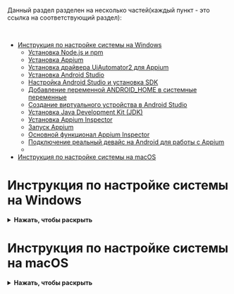 Данный раздел разделен на несколько частей(каждый пункт - это ссылка на соответствующий раздел):

<br>

* [Инструкция по настройке системы на Windows](#Инструкция-по-настройке-системы-на-Windows)
  * [Установка Node.js и npm](#1-Установка-Nodejs-и-npm)
  * [Установка Appium](#2-Установка-Appium)
  * [Установка драйвера UiAutomator2 для Appium](#3-Установка-драйвера-UiAutomator2-для-Appium)
  * [Установка Android Studio](#4-Установка-Android-Studio)
  * [Настройка Android Studio и установка SDK](#5-Настройка-Android-Studio-и-установка-SDK)
  * [Добавление переменной ANDROID_HOME в системные переменные](#6-Добавление-переменной-ANDROID_HOME-в-системные-переменные)
  * [Создание виртуального устройства в Android Studio](#7-Создание-виртуального-устройства-в-Android-Studio)
  * [Установка Java Development Kit (JDK)](#8-Установка-Java-Development-Kit-JDK)
  * [Установка Appium Inspector](#8-Установка-Appium-Inspector)
  * [Запуск Appium](#9-Запуск-Appium-сервера-и-Appium-Inspector-и-подключение-эмулятору)
  * [Основной функционал Appium Inspector](#10-Основной-функционал-Appium-Inspector)
  * [Подключение реальный девайс на Android для работы с Appium](#11-Подключение-реальный-девайс-на-Android-для-работы-с-Appium)
  * 
* [Инструкция по настройке системы на macOS](#Инструкция-по-настройке-системы-на-macOS)



# Инструкция по настройке системы на Windows

<details><summary><b>Нажать, чтобы раскрыть</b></summary>

## 1. Установка Node.js и npm
<details><summary><b>Нажать, чтобы раскрыть</b></summary>

Для начала необходимо проверить установлены ли Node.js и npm на вашем компьютере. Для этого необходимо открыть командную строку и выполнить следующие команды:

```bash
node -v
npm -v
```
Если Node.js и npm не установлены, то вы увидите сообщение об ошибке.

![](https://raw.githubusercontent.com/qa-guru/knowledge-base/main/img/python/les20/install_nodejs_win_0.jpeg)

### Установка Node.js

Для того чтобы установить Node.js и npm необходимо перейти на сайт [Node.js](https://nodejs.org/en/) и скачать актуальную версию. 

![](https://raw.githubusercontent.com/qa-guru/knowledge-base/main/img/python/les20/download_nodejs_win.jpeg)

После скачивания необходимо запустить установщик и следовать инструкциям.

![](https://raw.githubusercontent.com/qa-guru/knowledge-base/main/img/python/les20/install_nodejs_1.jpeg)

![](https://raw.githubusercontent.com/qa-guru/knowledge-base/main/img/python/les20/install_nodejs_2.jpeg)

![](https://raw.githubusercontent.com/qa-guru/knowledge-base/main/img/python/les20/install_nodejs_3.jpeg)

Обратите внимание чтобы во время установки были отображены как на скриншоте следующие опции, а именно отображение `Add to PATH` и `npm package manager`.
![](https://raw.githubusercontent.com/qa-guru/knowledge-base/main/img/python/les20/install_nodejs_4.jpeg)

![](https://raw.githubusercontent.com/qa-guru/knowledge-base/main/img/python/les20/install_nodejs_5.jpeg)

![](https://raw.githubusercontent.com/qa-guru/knowledge-base/main/img/python/les20/install_nodejs_6.jpeg)

![](https://raw.githubusercontent.com/qa-guru/knowledge-base/main/img/python/les20/install_nodejs_7.jpeg)

После установки необходимо проверить всё ли установилось корректно. Для этого необходимо открыть командную строку и выполнить команды:

```bash
node -v
npm -v
```

Если всё установилось корректно, то вы увидите версии установленных пакетов.

![](https://raw.githubusercontent.com/qa-guru/knowledge-base/main/img/python/les20/npm_install.jpeg)

</details>

## 2. Установка Appium
<details><summary><b>Нажать, чтобы раскрыть</b></summary>

Установка Appium на Windows происходит через npm. Для этого необходимо открыть командную строку и выполнить следующую команду:

```bash
npm install -g appium
```

![](https://raw.githubusercontent.com/qa-guru/knowledge-base/main/img/python/les20/finish_install_appium.jpeg)

</details>

## 3. Установка драйвера UiAutomator2 для Appium
<details><summary><b>Нажать, чтобы раскрыть</b></summary>

Для установки драйвера UiAutomator2 необходимо выполнить следующую команду:

```bash
appium driver install uiautomator2
```

![](https://raw.githubusercontent.com/qa-guru/knowledge-base/main/img/python/les20/install_driver_uiautomator2.jpeg)

> **Важно!** Если во время ввода команды вы увидите ошибку, подобную этой:

![](https://raw.githubusercontent.com/qa-guru/knowledge-base/main/img/python/les20/error_appium.jpeg)

То необходимо выполнить следующую команду в терминале с **правами администратора!**:

```bash
Set-ExecutionPolicy RemoteSigned
```
И после этого ввести букву `Y` и нажать `Enter`.

![](https://raw.githubusercontent.com/qa-guru/knowledge-base/main/img/python/les20/fix_error.jpeg)

Далее заново нужно повторить установку драйвера UiAutomator2 по команде:

```bash
appium driver install uiautomator2
```

Если всё прошло успешно, то вы увидите сообщение об успешной установке драйвера.

</details>

## 4. Установка Android Studio
<details><summary><b>Нажать, чтобы раскрыть</b></summary>

Для установки Android Studio необходимо перейти на [официальный сайт](https://developer.android.com/studio) разработчика и скачать актуальную версию.

![](https://raw.githubusercontent.com/qa-guru/knowledge-base/main/img/python/les20/download_android_studio.jpeg)

Указать отметку, что вы прочитали и согласны с условиями лицензионного соглашения и нажать на кнопку `Download Android Studio for Windows`.

![](https://raw.githubusercontent.com/qa-guru/knowledge-base/main/img/python/les20/download_android_studio_terms.jpeg)

Открыть скачанный файл и следовать инструкциям.

![](https://raw.githubusercontent.com/qa-guru/knowledge-base/main/img/python/les20/install_android_studio_0.jpeg)

![](https://raw.githubusercontent.com/qa-guru/knowledge-base/main/img/python/les20/install_android_studio_1.jpeg)

![](https://raw.githubusercontent.com/qa-guru/knowledge-base/main/img/python/les20/install_android_studio_2.jpeg)

![](https://raw.githubusercontent.com/qa-guru/knowledge-base/main/img/python/les20/install_android_studio_3.jpeg)

![](https://raw.githubusercontent.com/qa-guru/knowledge-base/main/img/python/les20/install_android_studio_4.jpeg)

После установки нажимаем на кнопку `Finish`. 

![](https://raw.githubusercontent.com/qa-guru/knowledge-base/main/img/python/les20/install_android_studio_5.jpeg)

Так как была указана отметка `Start Android Studio`, то после нажатия на кнопку откроется Android Studio.
В отобразившемся окне `Import Android Studio settings` указываем отметку `Do not import settings` и нажимаем на кнопку `OK`.

![](https://raw.githubusercontent.com/qa-guru/knowledge-base/main/img/python/les20/install_android_studio_6.jpeg)

В окне `Help improve Android Studio` нажимаем на кнопку `Don't send`.

![](https://raw.githubusercontent.com/qa-guru/knowledge-base/main/img/python/les20/install_android_studio_7.jpeg)

</details>

## 5. Настройка Android Studio и установка SDK

<details><summary><b>Нажать, чтобы раскрыть</b></summary>

После открытия Android Studio будет отображено окно `Welcome to Android Studio`. Нажимаем на кнопку `Next`.

![](https://raw.githubusercontent.com/qa-guru/knowledge-base/main/img/python/les20/android_studio_setup_0.jpeg)

В окне `Install Type` выбираем `Standard` и нажимаем на кнопку `Next`.

![](https://raw.githubusercontent.com/qa-guru/knowledge-base/main/img/python/les20/android_studio_setup_1.jpeg)

В окне `Verify Settings` в `Current Settings` отображено что будет скачано и установлено. Нажимаем на кнопку `Next`.

![](https://raw.githubusercontent.com/qa-guru/knowledge-base/main/img/python/les20/android_studio_setup_2.jpeg)

В окне `License Agreement` в блоке `android-sdk-license` ставим отметку `accept`.
Кликаем на блок `intel-android-extra-license` и ставим отметку `accept` и нажимаем на кнопку `Finish`.
Название блока `intel-android-extra-license` может отличаться в зависимости от вашего пк.

![](https://raw.githubusercontent.com/qa-guru/knowledge-base/main/img/python/les20/android_studio_setup_3.jpeg)

Установка зависимостей и sdk может занять некоторое время.

![](https://raw.githubusercontent.com/qa-guru/knowledge-base/main/img/python/les20/downloading_components.jpeg)

> **Важно!** Если во время установки вы увидите сообщение об ошибке, подобное этому:

![](https://raw.githubusercontent.com/qa-guru/knowledge-base/main/img/python/les20/alert_virtual.jpeg)

То необходимо включить виртуализацию в BIOS. Для этого необходимо перезагрузить компьютер и во время загрузки нажать на клавишу `F2` или `F12` (в зависимости от производителя вашего пк). В меню BIOS необходимо найти пункт `Virtualization` и включить его.

### Проверка установки зависимостей и установка SDK Platforms вручную

После установки зависимостей откроется окно `Welcome to Android Studio`. В котором необходимо кликнуть на выпадающий список `More Actions` и выбрать пункт `SDK Manager`.

![](https://raw.githubusercontent.com/qa-guru/knowledge-base/main/img/python/les20/open_android_studio.jpeg)

На вкладке `SDK Platforms` убедитесь, что установлены все необходимые пакеты. Если какие-то пакеты не установлены, то установите их.

![](https://raw.githubusercontent.com/qa-guru/knowledge-base/main/img/python/les20/sdk_platforms.jpeg)

Перейти на вкладку `SDK Tools` и убедиться, что установлены все необходимые пакеты. Если какие-то пакеты не установлены, то установите их.

![](https://raw.githubusercontent.com/qa-guru/knowledge-base/main/img/python/les20/sdk_tools.jpeg)

</details>

## 6. Добавление переменной ANDROID_HOME в системные переменные

<details><summary><b>Нажать, чтобы раскрыть</b></summary>

Для того чтобы Appium мог найти SDK Android, необходимо добавить переменную `ANDROID_HOME` в системные переменные. Для этого необходимо выполнить следующие шаги:

![](https://raw.githubusercontent.com/qa-guru/knowledge-base/main/img/python/les20/sdk_location.jpeg)

1. Перейти в `Панель управления` -> `Систем и безопасность` -> `Система` -> `Дополнительные параметры системы`.( Либо открыть окно `Мой компьютер`, кликнуть правой кнопкой мыши и выбрать пункт `Свойства`).
2. В открывшемся окне перейти на вкладку `Дополнительно`/ `Дополнительные параметры системы` и нажать на кнопку `Переменные среды`.
3. В разделе `Системные переменные`/ `Переменные среды пользователя` нажать на кнопку `Создать`.
4. В поле `Имя переменной` ввести `ANDROID_HOME`, а в поле `Значение переменной` ввести путь до папки с SDK Android. Например, `C:\Users\%USERNAME%\AppData\Local\Android\Sdk`.
5. Нажать на кнопку `ОК`.

где `%USERNAME%` - это ваше имя пользователя.

Действия выше нужно проделать как для системной переменной, так и для переменной пользователя.

![](https://raw.githubusercontent.com/qa-guru/knowledge-base/main/img/python/les20/path_directory.jpeg)

![](https://raw.githubusercontent.com/qa-guru/knowledge-base/main/img/python/les20/open_path_location_4_1.jpeg)

![](https://raw.githubusercontent.com/qa-guru/knowledge-base/main/img/python/les20/open_path_location_5.jpeg)

![](https://raw.githubusercontent.com/qa-guru/knowledge-base/main/img/python/les20/open_path_location_6.jpeg)

Далее необходимо добавить в переменную `Path` путь до папки `platform-tools` и `tools` внутри папки с SDK Android. Для этого необходимо выполнить следующие шаги:

1. В разделе `Системные переменные`/ `Переменные среды пользователя` найти переменную `Path` и нажать на кнопку `Изменить`.
2. Нажать на кнопку `Создать`.
3. В поле `Имя переменной` ввести `Path` кликнуть на нее два раза, а в пустое поле ввести пути до папок `platform-tools` и `tools` внутри папки с SDK Android. 
Например, 
`
C:\Users\%USERNAME%\AppData\Local\Android\Sdk\tools
C:\Users\%USERNAME%\AppData\Local\Android\Sdk\tools\bin 
C:\Users\%USERNAME%\AppData\Local\Android\Sdk\platform-tools
C:\Users\%USERNAME%\AppData\Local\Android\Sdk\platform-tools\adb
C:\Users\%USERNAME%\AppData\Local\Android\Sdk\emulator
`
где `%USERNAME%` - это ваше имя пользователя.

4. Нажать на кнопку `ОК`.

![](https://raw.githubusercontent.com/qa-guru/knowledge-base/main/img/python/les20/android_path.jpeg)

Данные действия нужно проделать как для системной переменной, так и для переменной пользователя.


</details>

## 7. Создание виртуального устройства в Android Studio

<details><summary><b>Нажать, чтобы раскрыть</b></summary>

Открыть `Android Studio`. 
Кликнуть на выпадающий список `More Actions` и выбрать пункт `Virtual Device Manager`.

![](https://raw.githubusercontent.com/qa-guru/knowledge-base/main/img/python/les20/virtual_devices.jpeg)

В открывшемся окне нажать на кнопку `Device Manager` необходимо нажать на иконку `+`.

![](https://raw.githubusercontent.com/qa-guru/knowledge-base/main/img/python/les20/create_device.jpeg)

На странице `System Image` необходимо выбрать версию Android, которую вы хотите установить на эмуляторе.
Если в строке `Realease Name` нарисована иконка скачивания, то необходимо нажать на нее и дождаться окончания загрузки.

![](https://raw.githubusercontent.com/qa-guru/knowledge-base/main/img/python/les20/system_image.jpeg)

![](https://raw.githubusercontent.com/qa-guru/knowledge-base/main/img/python/les20/install_android_13.jpg)

После скачивания данная версия будет доступна для установки.

![](https://raw.githubusercontent.com/qa-guru/knowledge-base/main/img/python/les20/add_image_android14.jpeg)

В окне `Choice a device definition` выбрать устройство, которое вы хотите эмулировать и нажать на кнопку `Next`.

![](https://raw.githubusercontent.com/qa-guru/knowledge-base/main/img/python/les20/choose_device.jpeg)

В окне `Verify Configuration` если необходимо можно изменить название устройства и другие параметры. После этого нажать на кнопку `Finish`.

![](https://raw.githubusercontent.com/qa-guru/knowledge-base/main/img/python/les20/add_name_avd.jpeg)

### Запуск виртуального устройства

Для того чтобы запустить виртуальное устройство, необходимо на странице `Device Manager` в строке с созданным устройством нажать на кнопку `Play`.
Первый раз может отобразиться окно `Adb`, которое необходимо одобрить.

![](https://raw.githubusercontent.com/qa-guru/knowledge-base/main/img/python/les20/adb.jpeg)

После этого начнется загрузка виртуального устройства.

![](https://raw.githubusercontent.com/qa-guru/knowledge-base/main/img/python/les20/device_loading.jpeg)

После загрузки виртуального устройства можно проверить его отображение в терминале с помощью команды `adb devices`.

![](https://raw.githubusercontent.com/qa-guru/knowledge-base/main/img/python/les20/adb_device.jpeg)

В терминале будет отображен уникальный идентификатор устройства.

</details>

## 8. Установка Java Development Kit (JDK)
<details><summary><b>Нажать, чтобы раскрыть</b></summary>

Для установки JDK необходимо перейти на [официальный сайт](https://www.oracle.com/java/technologies/downloads/) разработчика и скачать актуальную версию.

Или же использовать [Azul](https://www.azul.com/downloads/?package=jdk#zulu).

Или [JDK Java](https://jdk.java.net/).

![](https://raw.githubusercontent.com/qa-guru/knowledge-base/main/img/python/les20/azul_jdk.jpeg)

![](https://raw.githubusercontent.com/qa-guru/knowledge-base/main/img/python/les20/azul-download_jdk.jpeg)

Запустить установщик и следовать инструкциям.

![](https://raw.githubusercontent.com/qa-guru/knowledge-base/main/img/python/les20/azul_install.jpeg)

![](https://raw.githubusercontent.com/qa-guru/knowledge-base/main/img/python/les20/azul_install_1.jpeg)

![](https://raw.githubusercontent.com/qa-guru/knowledge-base/main/img/python/les20/azul_install_2.jpeg)

![](https://raw.githubusercontent.com/qa-guru/knowledge-base/main/img/python/les20/azul_install_3.jpeg)

![](https://raw.githubusercontent.com/qa-guru/knowledge-base/main/img/python/les20/azul_install_4.jpeg)

Далее необходимо снова перейти в `Системные переменные`/ `Переменные среды пользователя` и проверить есть ли добавленная переменная `JAVA_HOME`. Если ее нет, то добавить ее.

![](https://raw.githubusercontent.com/qa-guru/knowledge-base/main/img/python/les20/Java_home.jpeg)

Далее необходимо проверить видно ли переменную `JAVA_HOME` и `Java` в командной строке. Для этого необходимо выполнить следующие команды:

```bash
java -version
```

```bash
$Env:JAVA_HOME
```

Если переменные установлены корректно, то вы увидите версию установленного JDK и путь до папки с JDK.

![](https://raw.githubusercontent.com/qa-guru/knowledge-base/main/img/python/les20/java_install_check.jpeg)


</details>

## 8. Установка Appium Inspector
<details><summary><b>Нажать, чтобы раскрыть</b></summary>


Для установки Appium Inspector необходимо перейти на [страницу GitHub](https://github.com/appium/appium-inspector/releases) проекта и скачать актуальную версию установщика именно для вашей операционной системы.

![](https://raw.githubusercontent.com/qa-guru/knowledge-base/main/img/python/les20/download_appium_inspector.jpeg)

![](https://raw.githubusercontent.com/qa-guru/knowledge-base/main/img/python/les20/appium_inspector_download.jpeg)

![](https://raw.githubusercontent.com/qa-guru/knowledge-base/main/img/python/les20/choose_exe_file_appium_inspector.jpeg)

После скачивания необходимо запустить установщик и следовать инструкциям.

![](https://raw.githubusercontent.com/qa-guru/knowledge-base/main/img/python/les20/inspector_install.jpeg)

![](https://raw.githubusercontent.com/qa-guru/knowledge-base/main/img/python/les20/open_inspector.jpeg)

</details>

## 9. Запуск Appium сервера и Appium Inspector и подключение эмулятору

<details><summary><b>Нажать, чтобы раскрыть</b></summary>

### Запуск Appium сервера
Для запуска Appium необходимо открыть командную строку и выполнить следующую команду:

```bash
appium
```

![](https://raw.githubusercontent.com/qa-guru/knowledge-base/main/img/python/les20/start_appium.jpeg)

Необходимо дождаться пока Appium запустится и отобразится сообщение о том, что сервер запущен.
Необходимо проверить не отображено ли ошибок при запуске, а также отображены ли драйверы `UiAutomator2` которые были установлены ранее.

Важно обратить внимание на следующие строки:

```
[Appium] You can provide the following URLs in your client code to connect to this server: 
[Appium] http://127.0.0.1:4723/ (only accessible from the same host)
```

![](https://raw.githubusercontent.com/qa-guru/knowledge-base/main/img/python/les20/url_appuim.jpeg)

– именно http://127.0.0.1:4723/ является полным «remote url», который используется для создания подключения. 
Для подключения из `Appium Inspector`: Remote Host (127.0.0.1); Remote Port (4723); Remote Path (/).

Есть важный нюанс по Remote Path – раньше он по умолчанию был равен /wd/hub, и полный `remote url` выглядел так `http://127.0.0.1:4723/wd/hub`. Сейчас поменялась, и не нужно указывать `/wd/hub`, но если необходимо запускать appium как ранее, то необходимо передать `--base-path`:

```bash
appium --base-path "/wd/hub"
```

![](https://raw.githubusercontent.com/qa-guru/knowledge-base/main/img/python/les20/wd_hub_appium.jpeg)


### Запуск Appium Inspector

После запуска Appium сервера нужно запустить Appium Inspector. После запуска Appium Inspector необходимо убедиться что убедиться, что параметры Remote Host, Remote Port, Remote Path соответствуют тем, с которыми запущен Appium-сервер 

![](https://raw.githubusercontent.com/qa-guru/knowledge-base/main/img/python/les20/appium_server.jpeg)

Если запущен Appium сервер с Remote Path как `/wd/hub`, то нужно указать его в Appium Inspector.

![](https://raw.githubusercontent.com/qa-guru/knowledge-base/main/img/python/les20/wd_hub_appium_inspector.jpeg)

Иногда при подключении к Appium Inspector может возникнуть ошибка, что не удается подключиться и что необходимо подтвердить неавторизованное подключение. 
Для этого необходимо в Appium Inspector открыть блок `Advanced Settings` и включить опцию `Allow Unauthorized Sertificates`.

![](https://raw.githubusercontent.com/qa-guru/knowledge-base/main/img/python/les20/allow_unauthorized_sertificates.jpeg)


### Подключение Android эмулятора
**Важно!** Для того чтобы подключить Android эмулятор к Appium Inspector необходимо чтобы appium был запущен и работал.
Необходимо запустить эмулятор в Android Studio и дождаться его загрузки. 
После этого необходимо подключить Appium Inspector к Android эмулятору. Для этого необходимо выполнить следующие шаги:
А именно ввести в поле `Desired Capabilities` следующие минимальные параметры:

```json
{
  "platformName": "Android",
  "appium:automationName": "UiAutomator2"
}
```

![](https://raw.githubusercontent.com/qa-guru/knowledge-base/main/img/python/les20/capabilities_add.jpeg)

Это можно сделать вручную добавляя каждый параметр по отдельности или же воспользоваться блоком `JSON Representation`. 
Через блок `JSON Representation` можно добавить все параметры сразу, вставив их в поле и нажав иконку с дискетой.

![](https://raw.githubusercontent.com/qa-guru/knowledge-base/main/img/python/les20/json_representation.jpeg)

После сохранения параметров они будут размещены в поля `Desired Capabilities`.

![](https://raw.githubusercontent.com/qa-guru/knowledge-base/main/img/python/les20/json_representation_1.jpeg)

Префикс `appium`: в названии параметров можно не писать, он добавится при подключении автоматически при условии установленного чекбокса `Automatically add necessary Appium vendor prefixes on start`.

![](https://raw.githubusercontent.com/qa-guru/knowledge-base/main/img/python/les20/appium_prefix.jpeg)

После добавления параметров необходимо нажать на кнопку `Start Session`.

После запуска appium inspector в терминале будет отображен лог подключения к эмулятору. 
И если всё прошло успешно, то в Appium Inspector будет отображен экран эмулятора.

![](https://raw.githubusercontent.com/qa-guru/knowledge-base/main/img/python/les20/run_emulator.jpeg)

</details>

## 10. Основной функционал Appium Inspector

<details><summary><b>Нажать, чтобы раскрыть</b></summary>

В Appium Inspector есть несколько основных функций, которые помогают в работе с элементами на экране эмулятора.

### Select Elements

`Select Elements` - это функция, которая позволяет выбрать элемент на экране эмулятора и увидеть его XPath, ID, ClassName и другие параметры.
По умолчанию данная функция включена. Необходимо только кликнуть на элемент на экране.

![](https://raw.githubusercontent.com/qa-guru/knowledge-base/main/img/python/les20/select_elements.jpeg)

### Search for element

`Search for element` - это функция, которая позволяет искать элемент на экране по его XPath, ID, ClassName и другим параметрам.
Для того чтобы проверить есть ли среди элементов на экране нужный элемент, необходимо кликнуть на иконку лупы, выбрать тип локатора и ввести значение. Далее нажать на кнопку `Search`.

Полный списком поддерживаемых локаторов можно увидеть в [официальном README драйвера UiAutomator2](https://github.com/appium/appium-uiautomator2-driver#element-location) 

![](https://raw.githubusercontent.com/qa-guru/knowledge-base/main/img/python/les20/search_element.jpeg)

![](https://raw.githubusercontent.com/qa-guru/knowledge-base/main/img/python/les20/search_element_1.jpeg)

![](https://raw.githubusercontent.com/qa-guru/knowledge-base/main/img/python/les20/search_element_2.jpeg)

### Tap/Swipe by coordinates

`Tap/Swipe by coordinates` - это функция, которая позволяет тапнуть или свайпнуть по экрану эмулятора по координатам.

Для того чтобы тапнуть по экрану или свайпунть, необходимо кликнуть на иконку с `+` для активации режима выбора координат, выбрать координаты(навести курсор на нужное место и кликнуть).

![](https://raw.githubusercontent.com/qa-guru/knowledge-base/main/img/python/les20/tap_swipe_coordinates.jpeg)

![](https://raw.githubusercontent.com/qa-guru/knowledge-base/main/img/python/les20/tap_swipe_coordinates_1.jpeg)


### Show Element Handles

`Show Element Handles` - это функция, которая позволяет увидеть все кликабельные элементы на экране.

Для того чтобы увидеть все элементы на экране, необходимо переключить переключатель в положение `ON`.

![](https://raw.githubusercontent.com/qa-guru/knowledge-base/main/img/python/les20/show_element_handles.jpeg)

![](https://raw.githubusercontent.com/qa-guru/knowledge-base/main/img/python/les20/show_element_handles_1.jpeg)

Все кликабельные элементы будут подсвечены красным цветом. Если это иконка `+` то нужно кликнуть и отобразиться несколько параметров элемента на которые можно кликнуть.

</details>

## 11. Подключение реальный девайс на Android для работы с Appium

<details><summary><b>Нажать, чтобы раскрыть</b></summary>

### Подготовка реального устройства к подключению

1. Перейти в настройки устройства;
2. Открыть пункт `О телефоне`;
3. Нажать на пункт `Номер сборки` несколько раз, пока не появится сообщение о том, что режим разработчика активирован;
4. Перейти в настройки разработчика;
5. Активировать режим разработчика;
6. Активировать отладку по USB.
7. Подключить устройство к компьютеру через USB-кабель.
8. При первом подключении устройства к компьютеру необходимо дать разрешение на подключение к компьютеру, выбрав пункт `Всегда разрешать...`.
9. После подключения устройства проверить его отображение с помощью команды `adb devices`.
10. Если необходимо, можно настроить [дополнительные опции](https://developer.android.com/studio/debug/dev-options#general), например, включить опцию «Stay Awake» («Не выключать экран»)

### Подключение реального устройства к Appium и запуск apk

Для начала необходимо скачать apk файл, который будет тестироваться. Как пример [wikipedia.apk](https://github.com/wikimedia/apps-android-wikipedia/releases/tag/latest)
Далее необходимо запустить Appium и Appium Inspector. После этого необходимо подключить устройство к компьютеру и дождаться его отображения в терминале с помощью команды `adb devices`.

В Appium Inspector необходимо добавить параметры для подключения к устройству:

```json
{
  "platformName": "Android",
  "appium:automationName": "UiAutomator2",
  "appium:app": "<YOUR-PATH-TO-PROJECT>/app-alpha-universal-release.apk",
  "appium:appWaitActivity": "org.wikipedia.*"
}
```

Опция `appium:app` - это путь до apk файла, который будет тестироваться.
Опция `appium:appWaitActivity` - это активити, которая будет открыта после запуска apk файла. Чаще всего ее не используют, или же используют `*` если нужно указать любую активити.

После добавления параметров необходимо нажать на кнопку `Start Session`.

![](https://raw.githubusercontent.com/qa-guru/knowledge-base/main/img/python/les20/conect_real_device.jpeg)

![](https://raw.githubusercontent.com/qa-guru/knowledge-base/main/img/python/les20/real_apk_device.jpeg)


Если одновременно подключено более одного устройства, например – эмулятор и реальный девайс, то надо либо оставить только одно устройство подключенным (закрыв, например, эмулятор), либо дополнительно указать опцию deviceName:

``` 
"appium:deviceName": "<YOUR-DEVICE-NAME>"
```

`YOUR-DEVICE-NAME` – это имя вашего устройства.


или опцию udid:

```
"appium:udid": "<YOUR-DEVICE-UDID>"
```

`YOUR-DEVICE-UDID` – это уникальный идентификатор вашего устройства, который можно узнать с помощью команды `adb devices`.


</details>
</details>

# Инструкция по настройке системы на macOS
<details><summary><b>Нажать, чтобы раскрыть</b></summary>



</details>
